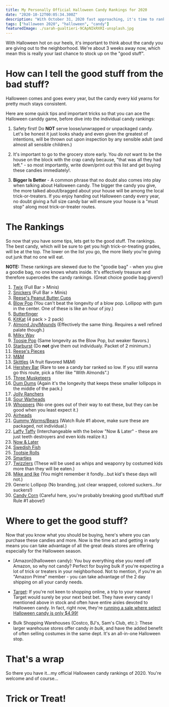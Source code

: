 ```yaml
---
title: My Personally Official Halloween Candy Rankings for 2020
date: "2020-10-12T00:05:34.300Z"
description: "With October 31, 2020 fast approaching, it's time to rank all the candy from best to worst so you know what to give in order to be the cool house on the block."
tags: ["halloween 2020", "halloween", "candy"]
featuredImage: ./sarah-gualtieri-9CApNIkRXRI-unsplash.jpg
---
```


With Halloween hot on our heels, it's important to think about the candy you are giving out to the neighborhood. We're about 3 weeks away now, which mean this is really your last chance to stock up on the "good stuff".

# How can I tell the good stuff from the bad stuff?
Halloween comes and goes every year, but the candy every kid yearns for pretty much stays consistent.

Here are some quick tips and important tricks so that you can ace the Halloween canddy game, before dive into the individual candy rankings:

1. Safety first! Do **NOT** serve loose/unwrapped or unpackaged candy. Let's be honest it just looks shady and even given the greatest of intentions, will be thrown out upon inspection by any sensible adult (and almost all sensible children.)

2. It's important to go to the grocery store early. You _do not_ want to be the house on the block with the crap candy  because, "that was all they had left." - so most importantly, write down/print out this list and get buying these candies immediately!.

3. **Bigger Is Better** - A common phrase that no doubt also comes into play when talking about Halloween candy. The bigger the candy you give, the more talked about/bragged about your house will be among the local trick-or-treaters. If you enjoy handing out Halloween candy every year, no doubt giving a full size candy bar will ensure your house is a "must stop" along most trick-or-treater routes.

# The Rankings
So now that you have some tips, lets get to the good stuff. The rankings. The best candy, which will be sure to get you high trick-or-treating grades, will be at the top. The lower on the list you go, the more likely you're giving out junk that no one will eat.

**NOTE:** These rankings are skewed due to the "goodie bag" - when you give a goodie bag, no one knows whats inside. It's effectively treasure and therefore supercedes the candy rankings. (Great choice goodie bag givers!)

1. [Twix](https://twix.com/) (Full Bar > Minis)
2. [Snickers](https://marschocolate.com/snickers) (Full Bar > Minis)
3. [Reese's Peanut Butter Cups](https://www.hersheys.com/reeses/)
4. [Blow Pop](https://www.tootsie.com/candy/charms/charms-blow-pops) (You can't beat the longevity of a blow pop. Lollipop with gum in the center. One of these is like an hour of joy.)
5. [Butterfinger](https://www.butterfinger.com/)
6. [KitKat](https://www.hersheys.com/kitkat/) (4 pack > 2 pack)
7. [Almond Joy/Mounds](https://www.hersheys.com/almondjoy-mounds/) (Effectively the same thing. Requires a well refined palate though.)
8. [Milky Way](https://marschocolate.com/milky-way)
9. [Toosie Pop](https://www.tootsie.com/candy/tootsie-pops/tootsie-pops) (Same longevity as the Blow Pop, but weaker flavors.)
10. [Starburst](https://en.wikipedia.org/wiki/Starburst_(candy)) (Do **not** give them out individualy. Packet of 2 minimum.)
11. [Reese's Pieces](https://www.hersheys.com/reeses/)
12. [M&M](https://www.mms.com/)
13. [Skittles](https://skittles.com/) (A fruit flavored M&M)
14. [Hershey Bar](https://www.hersheys.com/) (Rare to see a candy bar ranked so low. If you still wanna go this route, pick a filler like "With Almonds".)
15. [Three Musketeers](https://en.wikipedia.org/wiki/3_Musketeers_(chocolate_bar))
16. [Dum Dums](https://www.dumdumpops.com/) (Again it's the longevity that keeps these smaller lollipops in the middle of the pack.)
17. [Jolly Ranchers](https://www.hersheys.com/jolly-rancher/)
18. [Sour Warheads](https://warheads.com/)
19. [Whoppers](https://www.hersheys.com/whoppers/) (No one goes out of their way to eat these, but they can be good when you least expect it.)
20. [Airheads](https://airheads.com/)
21. [Gummy Worms/Bears](https://en.wikipedia.org/wiki/Gummy_bear) (Watch Rule #1 above, make sure these are packaged, not individual.)
22. [Laffy Taffy](https://en.wikipedia.org/wiki/Laffy_Taffy) (Interchangeable with the below "Now & Later" - these are just teeth destroyers and even kids realize it.)
23. [Now & Later](https://www.nowandlater.com/)
24. [Swedish Fish](https://en.wikipedia.org/wiki/Swedish_Fish)
25. [Tootsie Rolls](https://tootsie.com/)
26. [Smarties](https://www.smarties.com/)
27. [Twizzlers](https://www.hersheys.com/twizzlers/) (These will be used as whips and weaponry by costumed kids more than they will be eaten.)
28. [Mike and Ike](https://www.mikeandike.com/) (You might remember it fondly...but kid's these days will not.)
29. Generic Lollipop (No branding, just clear wrapped, colored suckers...for suckers!)
30. [Candy Corn](https://en.wikipedia.org/wiki/Candy_corn) (Careful here, you're probably breaking good stuff/bad stuff Rule #1 above!)

# Where to get the good stuff?
Now that you know what you should be buying, here's where you can purchase these candies and more. Now is the time act and getting in early means you can take advantage of all the great deals stores are offering especially for the Halloween season.

- [Amazon](halloween candy): You buy everything else you need off Amazon, so why not candy? Perfect for buying bulk if you're expecting a lot of trick or treaters in your neighborhood. Not to mention, if you're an "Amazon Prime" member - you can take advantage of the 2 day shipping on all your candy needs.

- [Target](https://www.target.com/c/halloween-candy-treats/-/N-55hso?Nao=0): If you're not keen to shopping online, a trip to your nearest Target would surely be your next best bet. They have every candy I mentioned above in stock and often have entire aisles devoted to Halloween candy.  In fact, right now, they're [running a sale where select Halloween candy is only $4.99!](https://www.target.com/c/halloween-trick-or-treat-candy/-/N-4rt96Z5tdv0Ztb9f0?type=products)

- Bulk Shopping Warehouses (Costco, BJ's, Sam's Club, etc.): These larger warehouse stores offer candy _in bulk_, and have the added benefit of often selling costumes in the same dept. It's an all-in-one Halloween stop.

# That's a wrap
So there you have it...my official Halloween candy rankings of 2020. You're welcome and of course...

# Trick or Treat!
